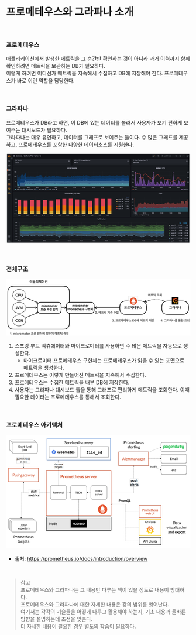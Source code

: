 # 프로메테우스와 그라파나 소개

<br>

### 프로메테우스
애플리케이션에서 발생한 메트릭을 그 순간만 확인하는 것이 아니라 과거 이력까지 함께 확인하려면 메트릭을 보관하는 DB가 필요하다.<br>
이렇게 하려면 어디선가 메트릭을 지속해서 수집하고 DB에 저장해야 한다. 프로메테우스가 바로 이런 역할을 담당한다.

<br>

### 그라파나
프로메테우스가 DB라고 하면, 이 DB에 있는 데이터를 불러서 사용자가 보기 편하게 보여주는 대시보드가 필요하다.<br>
그라파나는 매우 유연하고, 데이터를 그래프로 보여주는 툴이다. 수 많은 그래프를 제공하고, 프로메테우스를 포함한 다양한 데이터소스를 지원한다.

![Introduction to Prometheus and Grafana](04.Introduction%20to%20Prometheus%20and%20Grafana1.PNG)

<br>

### 전체구조

![Introduction to Prometheus and Grafana](04.Introduction%20to%20Prometheus%20and%20Grafana2.PNG)

1. 스프링 부트 액츄에이터와 마이크로미터를 사용하면 수 많은 메트릭을 자동으로 생성한다.
   * 마이크로미터 프로메테우스 구현체는 프로메테우스가 읽을 수 있는 포멧으로 메트릭을 생성한다.
2. 프로메테우스는 이렇게 만들어진 메트릭을 지속해서 수집한다.
3. 프로메테우스는 수집한 메트릭을 내부 DB에 저장한다.
4. 사용자는 그라파나 대시보드 툴을 통해 그래프로 편리하게 메트릭을 조회한다. 이때 필요한 데이터는 프로메테우스를 통해서 조회한다.

<br>

### 프로메테우스 아키텍처

![Introduction to Prometheus and Grafana](04.Introduction%20to%20Prometheus%20and%20Grafana3.PNG)

* 출처: https://prometheus.io/docs/introduction/overview

<br>

> 참고<br>
> 프로메테우스와 그라파나는 그 내용만 다루는 책이 있을 정도로 내용이 방대하다.<br>
> 프로메테우스와 그라파나에 대한 자세한 내용은 강의 범위를 벗어난다.<br>
> 여기서는 각각의 기술들을 어떻게 다루고 활용해야 하는지, 기초 내용과 올바른 방향을 설명하는데 초점을 맞춘다.<br>
> 더 자세한 내용이 필요한 경우 별도의 학습이 필요하다.